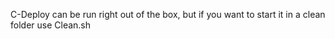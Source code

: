 C-Deploy can be run right out of the box, but if you want to start it in a clean folder use Clean.sh
